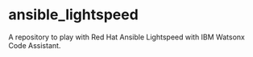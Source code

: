 # ansible_lightspeed
A repository to play with Red Hat Ansible Lightspeed with IBM Watsonx Code Assistant.
